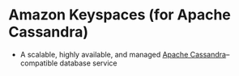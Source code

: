 
# Amazon Keyspaces (for Apache Cassandra)
- A scalable, highly available, and managed [Apache Cassandra](../../1_HLDDesignComponents/3_DatabaseComponents/Casandra.md)–compatible database service 